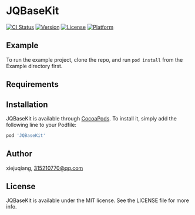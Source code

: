 # JQBaseKit

[![CI Status](https://img.shields.io/travis/xiejuqiang/JQBaseKit.svg?style=flat)](https://travis-ci.org/xiejuqiang/JQBaseKit)
[![Version](https://img.shields.io/cocoapods/v/JQBaseKit.svg?style=flat)](https://cocoapods.org/pods/JQBaseKit)
[![License](https://img.shields.io/cocoapods/l/JQBaseKit.svg?style=flat)](https://cocoapods.org/pods/JQBaseKit)
[![Platform](https://img.shields.io/cocoapods/p/JQBaseKit.svg?style=flat)](https://cocoapods.org/pods/JQBaseKit)

## Example

To run the example project, clone the repo, and run `pod install` from the Example directory first.

## Requirements

## Installation

JQBaseKit is available through [CocoaPods](https://cocoapods.org). To install
it, simply add the following line to your Podfile:

```ruby
pod 'JQBaseKit'
```

## Author

xiejuqiang, 315210770@qq.com

## License

JQBaseKit is available under the MIT license. See the LICENSE file for more info.
